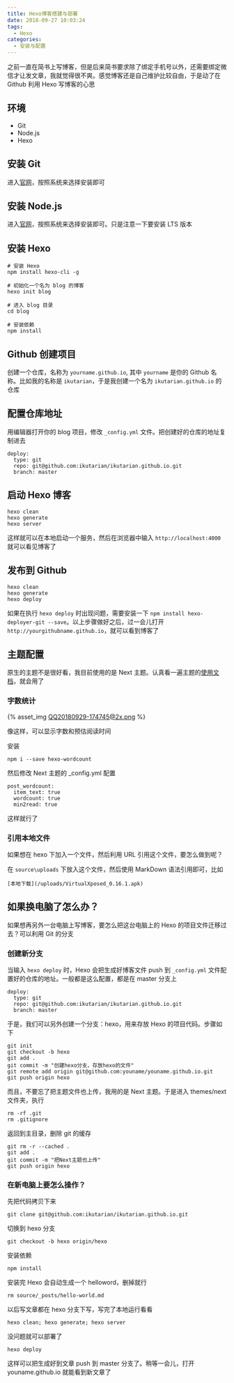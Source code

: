 ```yaml
---
title: Hexo博客搭建与部署
date: 2018-09-27 10:03:24
tags:
  - Hexo
categories:
  - 安装与配置
---
```


之前一直在简书上写博客，但是后来简书要求除了绑定手机号以外，还需要绑定微信才让发文章，我就觉得很不爽。感觉博客还是自己维护比较自由，于是动了在 Github 利用 Hexo 写博客的心思

<!-- more -->

## 环境

* Git
* Node.js
* Hexo

## 安装 Git

进入[官网](https://git-scm.com/)，按照系统来选择安装即可

## 安装 Node.js

进入[官网](https://nodejs.org/en/)，按照系统来选择安装即可。只是注意一下要安装 LTS 版本

## 安装 Hexo

```
# 安装 Hexo
npm install hexo-cli -g

# 初始化一个名为 blog 的博客
hexo init blog

# 进入 blog 目录
cd blog

# 安装依赖
npm install
```

## Github 创建项目

创建一个仓库，名称为 `yourname.github.io`, 其中 `yourname` 是你的 Github 名称。比如我的名称是 `ikutarian`，于是我创建一个名为 `ikutarian.github.io` 的仓库

## 配置仓库地址

用编辑器打开你的 blog 项目，修改 `_config.yml` 文件。把创建好的仓库的地址复制进去

```
deploy:
  type: git
  repo: git@github.com:ikutarian/ikutarian.github.io.git
  branch: master
```

## 启动 Hexo 博客

```
hexo clean
hexo generate
hexo server
```

这样就可以在本地启动一个服务，然后在浏览器中输入 `http://localhost:4000` 就可以看见博客了

## 发布到 Github

```
hexo clean
hexo generate
hexo deploy
```

如果在执行 `hexo deploy` 时出现问题，需要安装一下 `npm install hexo-deployer-git --save`。以上步骤做好之后，过一会儿打开 `http://yourgithubname.github.io`，就可以看到博客了

## 主题配置

原生的主题不是很好看，我目前使用的是 Next 主题。认真看一遍主题的[使用文档](http://theme-next.iissnan.com/)，就会用了

### 字数统计

{% asset_img QQ20180929-174745@2x.png %}

像这样，可以显示字数和预估阅读时间

安装

```
npm i --save hexo-wordcount
```

然后修改 Next 主题的 _config.yml 配置

```
post_wordcount:
  item_text: true
  wordcount: true
  min2read: true
```

这样就行了

### 引用本地文件

如果想在 hexo 下加入一个文件，然后利用 URL 引用这个文件，要怎么做到呢？

在 `source\uploads` 下放入这个文件，然后使用 MarkDown 语法引用即可，比如

```
[本地下载](/uploads/VirtualXposed_0.16.1.apk)
```

## 如果换电脑了怎么办？

如果想再另外一台电脑上写博客，要怎么把这台电脑上的 Hexo 的项目文件迁移过去？可以利用 Git 的分支

### 创建新分支

当输入 `hexo deploy` 时，Hexo 会把生成好博客文件 push 到 `_config.yml` 文件配置好的仓库的地址。一般都是这么配置，都是在 master 分支上

```
deploy:
  type: git
  repo: git@github.com:ikutarian/ikutarian.github.io.git
  branch: master
```

于是，我们可以另外创建一个分支：hexo，用来存放 Hexo 的项目代码。步骤如下

```
git init
git checkout -b hexo
git add .
git commit -m "创建hexo分支，存放hexo的文件"
git remote add origin git@github.com:youname/youname.github.io.git
git push origin hexo
```

而且，不要忘了把主题文件也上传，我用的是 Next 主题。于是进入 themes/next 文件夹，执行

```
rm -rf .git
rm .gitignore
```

返回到主目录，删除 git 的缓存

```
git rm -r --cached .
git add .
git commit -m "把Next主题也上传"
git push origin hexo
```

### 在新电脑上要怎么操作？

先把代码拷贝下来

```
git clone git@github.com:ikutarian/ikutarian.github.io.git
```

切换到 hexo 分支

```
git checkout -b hexo origin/hexo
```

安装依赖

```
npm install
```

安装完 Hexo 会自动生成一个 helloword，删掉就行

```
rm source/_posts/hello-world.md 
```

以后写文章都在 hexo 分支下写，写完了本地运行看看

```
hexo clean; hexo generate; hexo server
```

没问题就可以部署了

```
hexo deploy
```

这样可以把生成好到文章 push 到 master 分支了。稍等一会儿，打开 youname.github.io 就能看到新文章了
